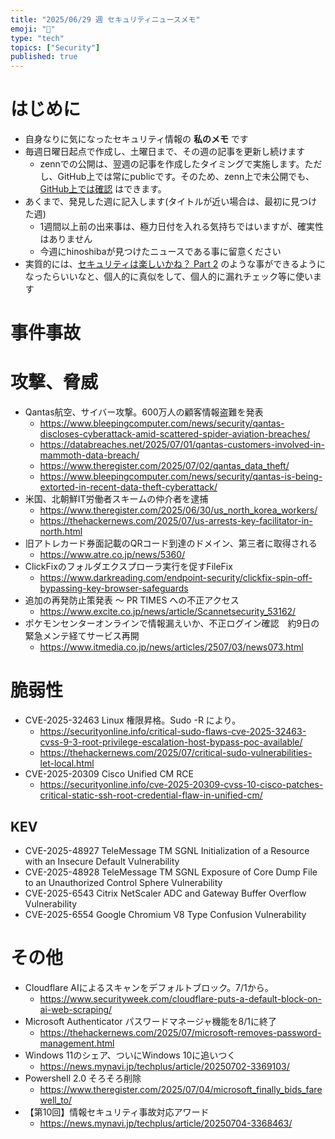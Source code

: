```yaml
---
title: "2025/06/29 週 セキュリティニュースメモ"
emoji: "🔖"
type: "tech"
topics: ["Security"]
published: true
---
```


# はじめに
* 自身なりに気になったセキュリティ情報の **私のメモ** です
* 毎週日曜日起点で作成し、土曜日まで、その週の記事を更新し続けます
    * zennでの公開は、翌週の記事を作成したタイミングで実施します。ただし、GitHub上では常にpublicです。そのため、zenn上で未公開でも、[GitHub上では確認](https://github.com/hinoshiba/zenn.dev/tree/main/articles) はできます。
* あくまで、発見した週に記入します(タイトルが近い場合は、最初に見つけた週)
    * 1週間以上前の出来事は、極力日付を入れる気持ちではいますが、確実性はありません
    * 今週にhinoshibaが見つけたニュースである事に留意ください
* 実質的には、[セキュリティは楽しいかね？ Part 2](https://negi.hatenablog.com/) のような事ができるようになったらいいなと、個人的に真似をして、個人的に漏れチェック等に使います

# 事件事故


# 攻撃、脅威

* Qantas航空、サイバー攻撃。600万人の顧客情報盗難を発表
    * https://www.bleepingcomputer.com/news/security/qantas-discloses-cyberattack-amid-scattered-spider-aviation-breaches/
    * https://databreaches.net/2025/07/01/qantas-customers-involved-in-mammoth-data-breach/
    * https://www.theregister.com/2025/07/02/qantas_data_theft/
    * https://www.bleepingcomputer.com/news/security/qantas-is-being-extorted-in-recent-data-theft-cyberattack/
* 米国、北朝鮮IT労働者スキームの仲介者を逮捕
    * https://www.theregister.com/2025/06/30/us_north_korea_workers/
    * https://thehackernews.com/2025/07/us-arrests-key-facilitator-in-north.html
* 旧アトレカード券面記載のQRコード到達のドメイン、第三者に取得される
    * https://www.atre.co.jp/news/5360/
* ClickFixのフォルダエクスプローラ実行を促すFileFix
    * https://www.darkreading.com/endpoint-security/clickfix-spin-off-bypassing-key-browser-safeguards
* 追加の再発防止策発表 ～ PR TIMES への不正アクセス
    * https://www.excite.co.jp/news/article/Scannetsecurity_53162/
* ポケモンセンターオンラインで情報漏えいか、不正ログイン確認　約9日の緊急メンテ経てサービス再開
    * https://www.itmedia.co.jp/news/articles/2507/03/news073.html


# 脆弱性

* CVE-2025-32463 Linux 権限昇格。Sudo -R により。
    * https://securityonline.info/critical-sudo-flaws-cve-2025-32463-cvss-9-3-root-privilege-escalation-host-bypass-poc-available/
    * https://thehackernews.com/2025/07/critical-sudo-vulnerabilities-let-local.html
* CVE-2025-20309 Cisco Unified CM RCE
    * https://securityonline.info/cve-2025-20309-cvss-10-cisco-patches-critical-static-ssh-root-credential-flaw-in-unified-cm/

## KEV
* CVE-2025-48927 TeleMessage TM SGNL Initialization of a Resource with an Insecure Default Vulnerability
* CVE-2025-48928 TeleMessage TM SGNL Exposure of Core Dump File to an Unauthorized Control Sphere Vulnerability
* CVE-2025-6543 Citrix NetScaler ADC and Gateway Buffer Overflow Vulnerability
* CVE-2025-6554 Google Chromium V8 Type Confusion Vulnerability


# その他

* Cloudflare AIによるスキャンをデフォルトブロック。7/1から。
    * https://www.securityweek.com/cloudflare-puts-a-default-block-on-ai-web-scraping/
* Microsoft Authenticator パスワードマネージャ機能を8/1に終了
    * https://thehackernews.com/2025/07/microsoft-removes-password-management.html
* Windows 11のシェア、ついにWindows 10に追いつく
    * https://news.mynavi.jp/techplus/article/20250702-3369103/
* Powershell 2.0 そろそろ削除
    * https://www.theregister.com/2025/07/04/microsoft_finally_bids_farewell_to/
* 【第10回】情報セキュリティ事故対応アワード
    * https://news.mynavi.jp/techplus/article/20250704-3368463/
